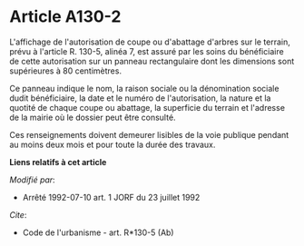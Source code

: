 # Article A130-2

L'affichage de l'autorisation de coupe ou d'abattage d'arbres sur le terrain, prévu à l'article R. 130-5, alinéa 7, est
assuré par les soins du bénéficiaire de cette autorisation sur un panneau rectangulaire dont les dimensions sont supérieures
à 80 centimètres.

Ce panneau indique le nom, la raison sociale ou la dénomination sociale dudit bénéficiaire, la date et le numéro de
l'autorisation, la nature et la quotité de chaque coupe ou abattage, la superficie du terrain et l'adresse de la mairie où le
dossier peut être consulté.

Ces renseignements doivent demeurer lisibles de la voie publique pendant au moins deux mois et pour toute la durée des
travaux.

**Liens relatifs à cet article**

_Modifié par_:

  - Arrêté 1992-07-10 art. 1 JORF du 23 juillet 1992

_Cite_:

  - Code de l'urbanisme - art. R*130-5 (Ab)
